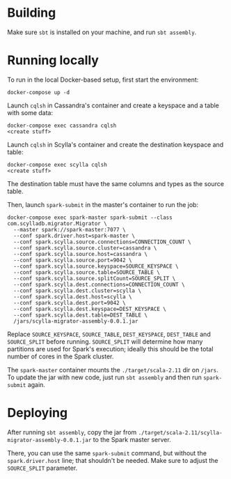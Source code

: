 # Building

Make sure `sbt` is installed on your machine, and run `sbt assembly`.

# Running locally

To run in the local Docker-based setup, first start the environment:
```shell
docker-compose up -d
```

Launch `cqlsh` in Cassandra's container and create a keyspace and a table with some data:
```shell
docker-compose exec cassandra cqlsh
<create stuff>
```

Launch `cqlsh` in Scylla's container and create the destination keyspace and table:
```shell
docker-compose exec scylla cqlsh
<create stuff>
```
The destination table must have the same columns and types as the source table.

Then, launch `spark-submit` in the master's container to run the job:
```shell
docker-compose exec spark-master spark-submit --class com.scylladb.migrator.Migrator \
  --master spark://spark-master:7077 \
  --conf spark.driver.host=spark-master \
  --conf spark.scylla.source.connections=CONNECTION_COUNT \
  --conf spark.scylla.source.cluster=cassandra \
  --conf spark.scylla.source.host=cassandra \
  --conf spark.scylla.source.port=9042 \
  --conf spark.scylla.source.keyspace=SOURCE_KEYSPACE \
  --conf spark.scylla.source.table=SOURCE_TABLE \
  --conf spark.scylla.source.splitCount=SOURCE_SPLIT \
  --conf spark.scylla.dest.connections=CONNECTION_COUNT \
  --conf spark.scylla.dest.cluster=scylla \
  --conf spark.scylla.dest.host=scylla \
  --conf spark.scylla.dest.port=9042 \
  --conf spark.scylla.dest.keyspace=DEST_KEYSPACE \
  --conf spark.scylla.dest.table=DEST_TABLE \
  /jars/scylla-migrator-assembly-0.0.1.jar
```

Replace `SOURCE_KEYSPACE`, `SOURCE_TABLE`, `DEST_KEYSPACE`, `DEST_TABLE` and `SOURCE_SPLIT` before running. `SOURCE_SPLIT` will determine how many partitions are used for Spark's execution; ideally this should be the total number of cores in the Spark cluster.

The `spark-master` container mounts the `./target/scala-2.11` dir on `/jars`. To update the jar with new code, just run `sbt assembly` and then run `spark-submit` again.

# Deploying

After running `sbt assembly`, copy the jar from `./target/scala-2.11/scylla-migrator-assembly-0.0.1.jar` to the Spark master server.

There, you can use the same `spark-submit` command, but without the `spark.driver.host` line; that shouldn't be needed. Make sure to adjust the `SOURCE_SPLIT` parameter.
